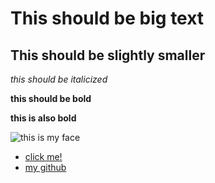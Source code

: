 # This should be big text
## This should be slightly smaller

_this should be italicized_

__this should be bold__

**this is also bold**

![this is my face](https://avatars2.githubusercontent.com/u/9038489?s=400&u=29a74373a954d705b6bd58542c6b605c74f88426&v=4)

* [click me!](https://twitter.com)
* [my github](https://github.com/nalexpear)
